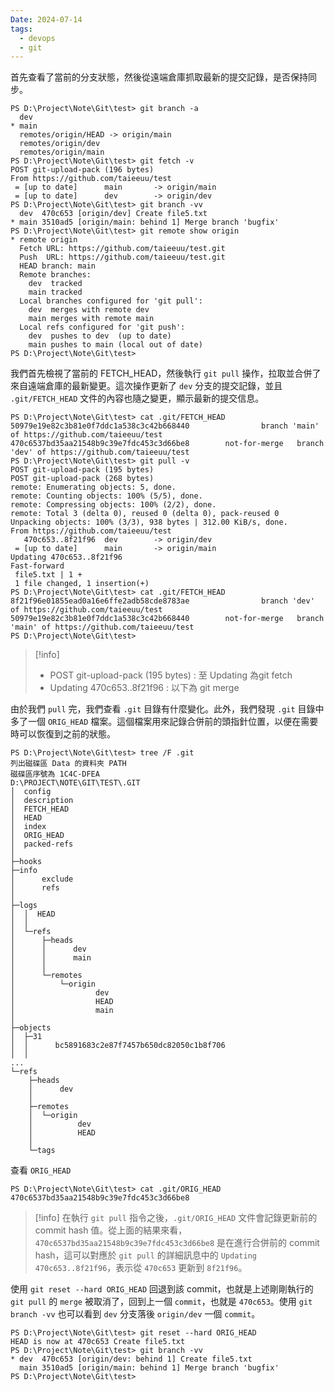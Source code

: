 ```yaml
---
Date: 2024-07-14
tags:
  - devops
  - git
---
```

首先查看了當前的分支狀態，然後從遠端倉庫抓取最新的提交記錄，是否保持同步。
```shell
PS D:\Project\Note\Git\test> git branch -a
  dev
* main
  remotes/origin/HEAD -> origin/main
  remotes/origin/dev
  remotes/origin/main
PS D:\Project\Note\Git\test> git fetch -v
POST git-upload-pack (196 bytes)
From https://github.com/taieeuu/test
 = [up to date]      main       -> origin/main
 = [up to date]      dev        -> origin/dev
PS D:\Project\Note\Git\test> git branch -vv
  dev  470c653 [origin/dev] Create file5.txt
* main 3510ad5 [origin/main: behind 1] Merge branch 'bugfix'
PS D:\Project\Note\Git\test> git remote show origin
* remote origin
  Fetch URL: https://github.com/taieeuu/test.git
  Push  URL: https://github.com/taieeuu/test.git
  HEAD branch: main
  Remote branches:
    dev  tracked
    main tracked
  Local branches configured for 'git pull':
    dev  merges with remote dev
    main merges with remote main
  Local refs configured for 'git push':
    dev  pushes to dev  (up to date)
    main pushes to main (local out of date)
PS D:\Project\Note\Git\test>
```

我們首先檢視了當前的 FETCH_HEAD，然後執行 `git pull` 操作，拉取並合併了來自遠端倉庫的最新變更。這次操作更新了 `dev` 分支的提交記錄，並且 `.git/FETCH_HEAD` 文件的內容也隨之變更，顯示最新的提交信息。
```shell
PS D:\Project\Note\Git\test> cat .git/FETCH_HEAD
50979e19e82c3b81e0f7ddc1a538c3c42b668440                branch 'main' of https://github.com/taieeuu/test
470c6537bd35aa21548b9c39e7fdc453c3d66be8        not-for-merge   branch 'dev' of https://github.com/taieeuu/test
PS D:\Project\Note\Git\test> git pull -v
POST git-upload-pack (195 bytes)
POST git-upload-pack (268 bytes)
remote: Enumerating objects: 5, done.
remote: Counting objects: 100% (5/5), done.
remote: Compressing objects: 100% (2/2), done.
remote: Total 3 (delta 0), reused 0 (delta 0), pack-reused 0
Unpacking objects: 100% (3/3), 938 bytes | 312.00 KiB/s, done.
From https://github.com/taieeuu/test
   470c653..8f21f96  dev        -> origin/dev
 = [up to date]      main       -> origin/main
Updating 470c653..8f21f96
Fast-forward
 file5.txt | 1 +
 1 file changed, 1 insertion(+)
PS D:\Project\Note\Git\test> cat .git/FETCH_HEAD
8f21f96e01855ead0a16e6ffe2adb58cde8783ae                branch 'dev' of https://github.com/taieeuu/test
50979e19e82c3b81e0f7ddc1a538c3c42b668440        not-for-merge   branch 'main' of https://github.com/taieeuu/test
PS D:\Project\Note\Git\test>
```
>[!info]
>- POST git-upload-pack (195 bytes) : 至 Updating 為git fetch
>- Updating 470c653..8f21f96 : 以下為 git merge

由於我們 `pull` 完，我們查看 `.git` 目錄有什麼變化。此外，我們發現 `.git` 目錄中多了一個 `ORIG_HEAD` 檔案。這個檔案用來記錄合併前的頭指針位置，以便在需要時可以恢復到之前的狀態。
```shell
PS D:\Project\Note\Git\test> tree /F .git
列出磁碟區 Data 的資料夾 PATH
磁碟區序號為 1C4C-DFEA
D:\PROJECT\NOTE\GIT\TEST\.GIT
│  config
│  description
│  FETCH_HEAD
│  HEAD
│  index
│  ORIG_HEAD
│  packed-refs
│
├─hooks
├─info
│      exclude
│      refs
│
├─logs
│  │  HEAD
│  │
│  └─refs
│      ├─heads
│      │      dev
│      │      main
│      │
│      └─remotes
│          └─origin
│                  dev
│                  HEAD
│                  main
│
├─objects
│  ├─31
│  │      bc5891683c2e87f7457b650dc82050c1b8f706
│  │
...
└─refs
    ├─heads
    │      dev
    │
    ├─remotes
    │  └─origin
    │          dev
    │          HEAD
    │
    └─tags
```

查看 `ORIG_HEAD`
```shell
PS D:\Project\Note\Git\test> cat .git/ORIG_HEAD
470c6537bd35aa21548b9c39e7fdc453c3d66be8
```
>[!info]
>在執行 `git pull` 指令之後，`.git/ORIG_HEAD` 文件會記錄更新前的 commit hash 值。從上面的結果來看，`470c6537bd35aa21548b9c39e7fdc453c3d66be8` 是在進行合併前的 commit hash，這可以對應於 `git pull` 的詳細訊息中的 `Updating 470c653..8f21f96`，表示從 `470c653` 更新到 `8f21f96`。

使用 `git reset --hard ORIG_HEAD` 回退到該 commit，也就是上述剛剛執行的 `git pull` 的 `merge` 被取消了，回到上一個 `commit`，也就是 `470c653`。使用 `git branch -vv` 也可以看到 `dev` 分支落後 `origin/dev` 一個 `commit`。
```shell
PS D:\Project\Note\Git\test> git reset --hard ORIG_HEAD
HEAD is now at 470c653 Create file5.txt
PS D:\Project\Note\Git\test> git branch -vv
* dev  470c653 [origin/dev: behind 1] Create file5.txt
  main 3510ad5 [origin/main: behind 1] Merge branch 'bugfix'
PS D:\Project\Note\Git\test>
```